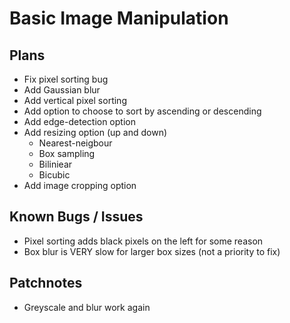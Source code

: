 # Basic Image Manipulation

## Plans
- Fix pixel sorting bug
- Add Gaussian blur
- Add vertical pixel sorting
- Add option to choose to sort by ascending or descending
- Add edge-detection option
- Add resizing option (up and down)
    - Nearest-neigbour
    - Box sampling
    - Biliniear
    - Bicubic
- Add image cropping option

## Known Bugs / Issues
- Pixel sorting adds black pixels on the left for some reason
- Box blur is VERY slow for larger box sizes (not a priority to fix)

## Patchnotes
- Greyscale and blur work again